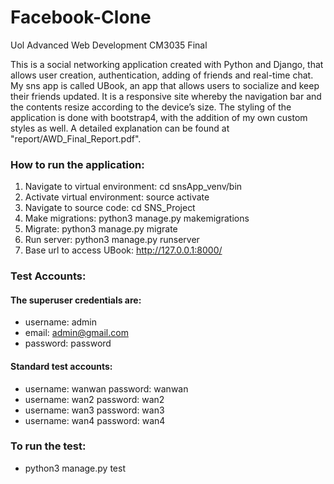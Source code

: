 # Facebook-Clone
Uol Advanced Web Development CM3035 Final

This is a social networking application created with Python and Django, that allows user creation, authentication, adding of friends and real-time chat.
My sns app is called UBook, an app that allows users to socialize and keep their friends updated. It is a responsive site whereby the navigation bar and 
the contents resize according to the device’s size. The styling of the application is done with bootstrap4, with the addition of my own custom styles as 
well. A detailed explanation can be found at "report/AWD_Final_Report.pdf".

### How to run the application:
1) Navigate to virtual environment: cd snsApp_venv/bin
2) Activate virtual environment: source activate
3) Navigate to source code: cd SNS_Project
4) Make migrations: python3 manage.py makemigrations
5) Migrate: python3 manage.py migrate
6) Run server: python3 manage.py runserver
7) Base url to access UBook: http://127.0.0.1:8000/

### Test Accounts:
#### The superuser credentials are: 
  * username: admin
  * email: admin@gmail.com
  * password: password
  
#### Standard test accounts: 
* username: wanwan   password: wanwan 
* username: wan2     password: wan2
* username: wan3     password: wan3
* username: wan4     password: wan4

### To run the test:
* python3 manage.py test

